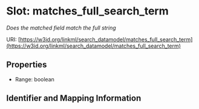 # Slot: matches_full_search_term
_Does the matched field match the full string_


URI: [https://w3id.org/linkml/search_datamodel/matches_full_search_term](https://w3id.org/linkml/search_datamodel/matches_full_search_term)



<!-- no inheritance hierarchy -->


## Properties

 * Range: boolean



## Identifier and Mapping Information





